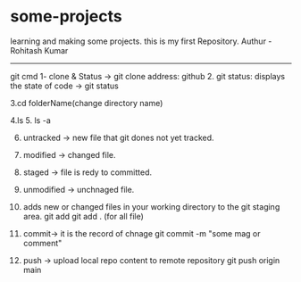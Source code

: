 # some-projects
learning and making some projects.
this is my first Repository.
Authur - Rohitash Kumar

----------------
git cmd
1- clone & Status
    -> git clone address: github
2. git status: displays the state of code
    -> git status

3.cd folderName(change directory name)

4.ls
5. ls -a

6. untracked -> new file that git dones not yet tracked.
7. modified -> changed file.
8. staged -> file is redy to committed.
9. unmodified -> unchnaged file.

10. adds new or changed files in your working directory to the git staging area.
    git add <file name>
    git add . (for all file)

11. commit-> it is the record of chnage
    git commit -m "some mag or comment"


12. push -> upload local repo content to remote repository
    git push origin main
